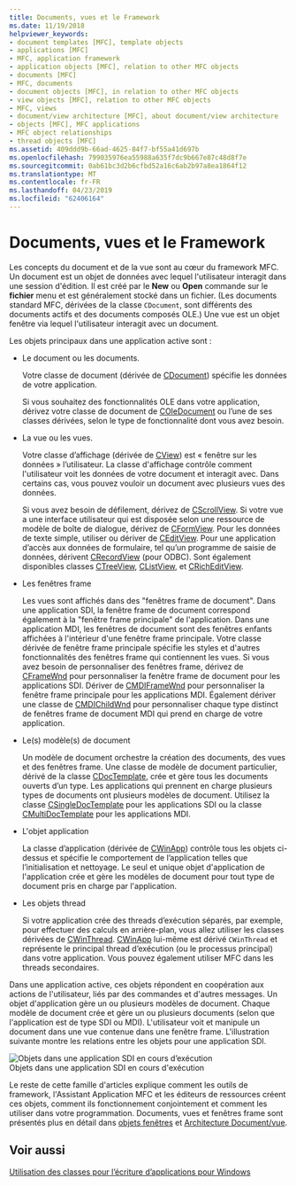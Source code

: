 ```yaml
---
title: Documents, vues et le Framework
ms.date: 11/19/2018
helpviewer_keywords:
- document templates [MFC], template objects
- applications [MFC]
- MFC, application framework
- application objects [MFC], relation to other MFC objects
- documents [MFC]
- MFC, documents
- document objects [MFC], in relation to other MFC objects
- view objects [MFC], relation to other MFC objects
- MFC, views
- document/view architecture [MFC], about document/view architecture
- objects [MFC], MFC applications
- MFC object relationships
- thread objects [MFC]
ms.assetid: 409ddd9b-66ad-4625-84f7-bf55a41d697b
ms.openlocfilehash: 799035976ea55988a635f7dc9b667e87c48d8f7e
ms.sourcegitcommit: 0ab61bc3d2b6cfbd52a16c6ab2b97a8ea1864f12
ms.translationtype: MT
ms.contentlocale: fr-FR
ms.lasthandoff: 04/23/2019
ms.locfileid: "62406164"
---
```

# <a name="documents-views-and-the-framework"></a>Documents, vues et le Framework

Les concepts du document et de la vue sont au cœur du framework MFC. Un document est un objet de données avec lequel l'utilisateur interagit dans une session d'édition. Il est créé par le **New** ou **Open** commande sur le **fichier** menu et est généralement stocké dans un fichier. (Les documents standard MFC, dérivées de la classe `CDocument`, sont différents des documents actifs et des documents composés OLE.) Une vue est un objet fenêtre via lequel l'utilisateur interagit avec un document.

Les objets principaux dans une application active sont :

- Le document ou les documents.

   Votre classe de document (dérivée de [CDocument](../mfc/reference/cdocument-class.md)) spécifie les données de votre application.

   Si vous souhaitez des fonctionnalités OLE dans votre application, dérivez votre classe de document de [COleDocument](../mfc/reference/coledocument-class.md) ou l’une de ses classes dérivées, selon le type de fonctionnalité dont vous avez besoin.

- La vue ou les vues.

   Votre classe d’affichage (dérivée de [CView](../mfc/reference/cview-class.md)) est « fenêtre sur les données » l’utilisateur. La classe d'affichage contrôle comment l'utilisateur voit les données de votre document et interagit avec. Dans certains cas, vous pouvez vouloir un document avec plusieurs vues des données.

   Si vous avez besoin de défilement, dérivez de [CScrollView](../mfc/reference/cscrollview-class.md). Si votre vue a une interface utilisateur qui est disposée selon une ressource de modèle de boîte de dialogue, dérivez de [CFormView](../mfc/reference/cformview-class.md). Pour les données de texte simple, utiliser ou dériver de [CEditView](../mfc/reference/ceditview-class.md). Pour une application d’accès aux données de formulaire, tel qu’un programme de saisie de données, dérivent [CRecordView](../mfc/reference/crecordview-class.md) (pour ODBC). Sont également disponibles classes [CTreeView](../mfc/reference/ctreeview-class.md), [CListView](../mfc/reference/clistview-class.md), et [CRichEditView](../mfc/reference/cricheditview-class.md).

- Les fenêtres frame

   Les vues sont affichés dans des "fenêtres frame de document". Dans une application SDI, la fenêtre frame de document correspond également à la "fenêtre frame principale" de l'application. Dans une application MDI, les fenêtres de document sont des fenêtres enfants affichées à l'intérieur d'une fenêtre frame principale. Votre classe dérivée de fenêtre frame principale spécifie les styles et d'autres fonctionnalités des fenêtres frame qui contiennent les vues. Si vous avez besoin de personnaliser des fenêtres frame, dérivez de [CFrameWnd](../mfc/reference/cframewnd-class.md) pour personnaliser la fenêtre frame de document pour les applications SDI. Dériver de [CMDIFrameWnd](../mfc/reference/cmdiframewnd-class.md) pour personnaliser la fenêtre frame principale pour les applications MDI. Également dériver une classe de [CMDIChildWnd](../mfc/reference/cmdichildwnd-class.md) pour personnaliser chaque type distinct de fenêtres frame de document MDI qui prend en charge de votre application.

- Le(s) modèle(s) de document

   Un modèle de document orchestre la création des documents, des vues et des fenêtres frame. Une classe de modèle de document particulier, dérivé de la classe [CDocTemplate](../mfc/reference/cdoctemplate-class.md), crée et gère tous les documents ouverts d’un type. Les applications qui prennent en charge plusieurs types de documents ont plusieurs modèles de document. Utilisez la classe [CSingleDocTemplate](../mfc/reference/csingledoctemplate-class.md) pour les applications SDI ou la classe [CMultiDocTemplate](../mfc/reference/cmultidoctemplate-class.md) pour les applications MDI.

- L'objet application

   La classe d’application (dérivée de [CWinApp](../mfc/reference/cwinapp-class.md)) contrôle tous les objets ci-dessus et spécifie le comportement de l’application telles que l’initialisation et nettoyage. Le seul et unique objet d'application de l'application crée et gère les modèles de document pour tout type de document pris en charge par l'application.

- Les objets thread

   Si votre application crée des threads d’exécution séparés, par exemple, pour effectuer des calculs en arrière-plan, vous allez utiliser les classes dérivées de [CWinThread](../mfc/reference/cwinthread-class.md). [CWinApp](../mfc/reference/cwinapp-class.md) lui-même est dérivé `CWinThread` et représente le principal thread d’exécution (ou le processus principal) dans votre application. Vous pouvez également utiliser MFC dans les threads secondaires.

Dans une application active, ces objets répondent en coopération aux actions de l'utilisateur, liés par des commandes et d'autres messages. Un objet d'application gère un ou plusieurs modèles de document. Chaque modèle de document crée et gère un ou plusieurs documents (selon que l'application est de type SDI ou MDI). L'utilisateur voit et manipule un document dans une vue contenue dans une fenêtre frame. L'illustration suivante montre les relations entre les objets pour une application SDI.

![Objets dans une application SDI en cours d’exécution](../mfc/media/vc386v1.gif "objets dans une application SDI en cours d’exécution") <br/>
Objets dans une application SDI en cours d'exécution

Le reste de cette famille d'articles explique comment les outils de framework, l'Assistant Application MFC et les éditeurs de ressources créent ces objets, comment ils fonctionnement conjointement et comment les utiliser dans votre programmation. Documents, vues et fenêtres frame sont présentés plus en détail dans [objets fenêtres](../mfc/window-objects.md) et [Architecture Document/vue](../mfc/document-view-architecture.md).

## <a name="see-also"></a>Voir aussi

[Utilisation des classes pour l’écriture d’applications pour Windows](../mfc/using-the-classes-to-write-applications-for-windows.md)
